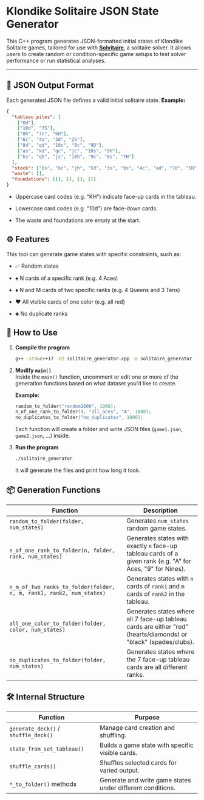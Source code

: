 # Klondike Solitaire JSON State Generator

This C++ program generates JSON-formatted initial states of Klondike Solitaire games, tailored for use with **[Solvitaire](https://github.com/joshstoneback/Modified-Solvitaire)**, a solitaire solver. It allows users to create random or condition-specific game setups to test solver performance or run statistical analyses.

---

## 🧩 JSON Output Format

Each generated JSON file defines a valid initial solitaire state. 
**Example:**
```json
{
  "tableau piles": [
    ["KH"],
    ["10d", "7S"],
    ["8h", "7c", "6H"],
    ["6c", "4s", "3d", "2S"],
    ["8d", "qd", "10c", "8c", "9D"],
    ["as", "kd", "qc", "jc", "10s", "9H"],
    ["ks", "qh", "js", "10h", "9c", "8s", "7H"]
  ],
  "stock": ["6s", "kc", "jh", "5d", "3s", "9s", "4c", "ad", "7d", "5H", "2H", "4D", "3H", "2C", "ah", "ac"],
  "waste": [],
  "foundations": [[], [], [], []]
}
```

- Uppercase card codes (e.g. "KH") indicate face-up cards in the tableau.

- Lowercase card codes (e.g. "10d") are face-down cards.

- The waste and foundations are empty at the start.

## ⚙️ Features
This tool can generate game states with specific constraints, such as:

- ✅ Random states

- ♠️ N cards of a specific rank (e.g. 4 Aces)

- ♦️ N and M cards of two specific ranks (e.g. 4 Queens and 3 Tens)

- ♥️ All visible cards of one color (e.g. all red)

- ♣️ No duplicate ranks

## 🚀 How to Use

1. **Compile the program**  
   ```bash
   g++ -std=c++17 -O2 solitaire_generator.cpp -o solitaire_generator
   ```

2. **Modify `main()`**  
   Inside the `main()` function, uncomment or edit one or more of the generation functions based on what dataset you'd like to create.

   **Example:**
   ```cpp
   random_to_folder("random1000", 1000);
   n_of_one_rank_to_folder(4, "all_aces", "A", 1000);
   no_duplicates_to_folder("no_duplicates", 1000);
   ```
   Each function will create a folder and write JSON files (`game1.json`, `game2.json`, ...) inside.

3. **Run the program**  
   ```bash
   ./solitaire_generator
   ```
   It will generate the files and print how long it took.


## 📦 Generation Functions

| Function | Description |
|----------|-------------|
| `random_to_folder(folder, num_states)` | Generates `num_states` random game states. |
| `n_of_one_rank_to_folder(n, folder, rank, num_states)` | Generates states with exactly `n` face-up tableau cards of a given rank (e.g. "A" for Aces, "9" for Nines). |
| `n_m_of_two_ranks_to_folder(folder, n, m, rank1, rank2, num_states)` | Generates states with `n` cards of `rank1` and `m` cards of `rank2` in the tableau. |
| `all_one_color_to_folder(folder, color, num_states)` | Generates states where all 7 face-up tableau cards are either "red" (hearts/diamonds) or "black" (spades/clubs). |
| `no_duplicates_to_folder(folder, num_states)` | Generates states where the 7 face-up tableau cards are all different ranks. |


## 🛠 Internal Structure

| Function | Purpose |
|----------|---------|
| `generate_deck()` / `shuffle_deck()` | Manage card creation and shuffling. |
| `state_from_set_tableau()` | Builds a game state with specific visible cards. |
| `shuffle_cards()` | Shuffles selected cards for varied output. |
| `*_to_folder()` methods | Generate and write game states under different conditions. |

